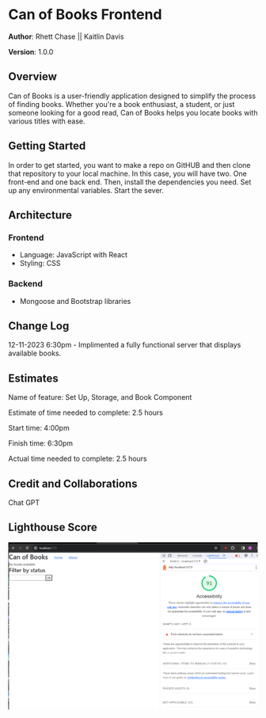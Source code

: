 # Can of Books Frontend

**Author**: Rhett Chase || Kaitlin Davis

**Version**: 1.0.0

## Overview

Can of Books is a user-friendly application designed to simplify the process of finding books. Whether you're a book enthusiast, a student, or just someone looking for a good read, Can of Books helps you locate books with various titles with ease.

## Getting Started

In order to get started, you want to make a repo on GitHUB and then clone that repository to your local machine. In this case, you will have two. One front-end and one back end. Then, install the dependencies you need. Set up any environmental variables. Start the sever.

## Architecture

### Frontend

* Language: JavaScript with React
* Styling: CSS

### Backend

* Mongoose and Bootstrap libraries

## Change Log

12-11-2023 6:30pm - Implimented a fully functional server that displays available books.

## Estimates

Name of feature: Set Up, Storage, and Book Component

Estimate of time needed to complete: 2.5 hours

Start time: 4:00pm

Finish time: 6:30pm

Actual time needed to complete: 2.5 hours

## Credit and Collaborations

Chat GPT

## Lighthouse Score

![Lighthouse Score for fornt end application](img/lighthouse.png)
